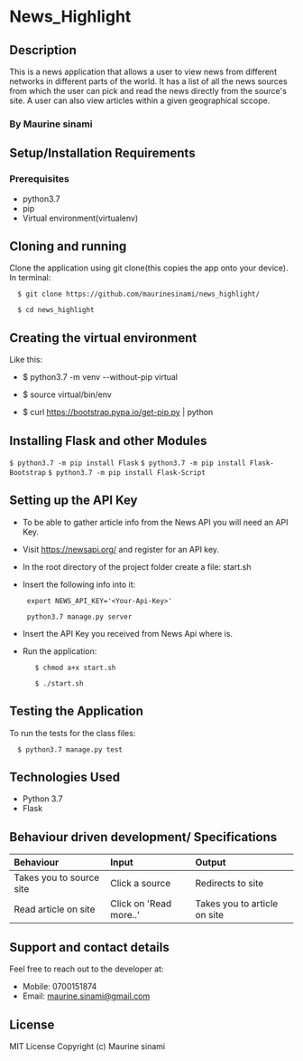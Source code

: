 # News_Highlight
## Description
This is a news application that allows a user to view news from different networks in different parts of the world. It has a list of all the news sources from which the user can pick and read the news directly from the source's site. A user can also view articles within a given geographical sccope.
### By Maurine sinami

## Setup/Installation Requirements

### Prerequisites
* python3.7
* pip
* Virtual environment(virtualenv)

## Cloning and running
Clone the application using git clone(this copies the app onto your device). In terminal:

  ```  $ git clone https://github.com/maurinesinami/news_highlight/```
  
  ```  $ cd news_highlight```

## Creating the virtual environment
Like this:
* $ python3.7 -m venv --without-pip virtual
    
*   $ source virtual/bin/env
    
*   $ curl https://bootstrap.pypa.io/get-pip.py | python

## Installing Flask and other Modules

   ``` $ python3.7 -m pip install Flask ```
   ``` $ python3.7 -m pip install Flask-Bootstrap ```
   ``` $ python3.7 -m pip install Flask-Script ```

## Setting up the API Key

* To be able to gather article info from the News API you will need an API Key.

* Visit https://newsapi.org/ and register for an API key.

* In the root directory of the project folder create a file: start.sh

* Insert the following info into it:

    ``` export NEWS_API_KEY='<Your-Api-Key>'```
    
    ``` python3.7 manage.py server```
* Insert the API Key you received from News Api where is.

* Run the application:

  ```   $ chmod a+x start.sh```
  
  ```   $ ./start.sh```
## Testing the Application
To run the tests for the class files:

  ```  $ python3.7 manage.py test```

## Technologies Used
* Python 3.7
* Flask

## Behaviour driven development/ Specifications
| Behaviour    | Input     | Output|
| :------------- | :------------- |:---------|
|  Takes you to source site      |  Click a source    | Redirects to site|
|Read article on site|Click on 'Read more..'| Takes you to article on site|


## Support and contact details
Feel free to reach out to the developer at:

* Mobile: 0700151874
* Email: maurine.sinami@gmail.com
## License
MIT License Copyright (c) Maurine sinami